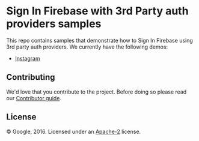 # Sign In Firebase with 3rd Party auth providers samples

This repo contains samples that demonstrate how to Sign In Firebase using 3rd party auth providers.
We currently have the following demos:

 - [Instagram](instagram)


## Contributing

We'd love that you contribute to the project. Before doing so please read our [Contributor guide](CONTRIBUTING.md).


## License

© Google, 2016. Licensed under an [Apache-2](LICENSE) license.